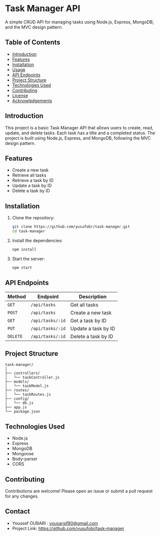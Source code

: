 # Task Manager API

A simple CRUD API for managing tasks using Node.js, Express, MongoDB, and the MVC design pattern.

## Table of Contents

- [Introduction](#introduction)
- [Features](#features)
- [Installation](#installation)
- [Usage](#usage)
- [API Endpoints](#api-endpoints)
- [Project Structure](#project-structure)
- [Technologies Used](#technologies-used)
- [Contributing](#contributing)
- [License](#license)
- [Acknowledgements](#acknowledgements)

## Introduction

This project is a basic Task Manager API that allows users to create, read, update, and delete tasks. Each task has a title and a completed status. The project is built using Node.js, Express, and MongoDB, following the MVC design pattern.

## Features

- Create a new task
- Retrieve all tasks
- Retrieve a task by ID
- Update a task by ID
- Delete a task by ID

## Installation

1. Clone the repository:
   ```bash
   git clone https://github.com/yusufobr/task-manager.git
   cd task-manager
   ```

2. Install the dependencies:
    ```bash
    npm install 
    ```

3. Start the server:
    ```bash
    npm start 
    ```

## API Endpoints

| Method         | Endpoint           | Description                           |
|---------------|---------------------|---------------------------------------|
| `GET`           | `/api/tasks`              | Get all tasks           |
| `POST`           | `/api/tasks`              | Create a new task         |
| `GET`           | `/api/tasks/:id`              | Get a task by ID         |
| `PUT`           | `/api/tasks/:id`              | Update a task by ID           |
| `DELETE`           | `/api/tasks/:id`              | Delete a task by ID          |


## Project Structure

    task-manager/
    │
    ├── controllers/
    │   └── taskController.js
    ├── models/
    │   └── taskModel.js
    ├── routes/
    │   └── taskRoutes.js
    ├── config/
    │   └── db.js
    ├── app.js
    └── package.json

## Technologies Used

- Node.js
- Express
- MongoDB
- Mongoose
- Body-parser
- CORS

    
## Contributing
Contributions are welcome! Please open an issue or submit a pull request for any changes.


## Contact
* Youssef OUBARI : yousarsif80@gmail.com
* Project Link: https://github.com/yusufobr/task-manager
